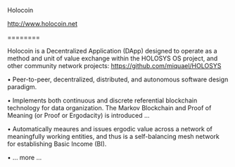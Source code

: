 Holocoin

http://www.holocoin.net

========

Holocoin is a Decentralized Application (DApp) designed to operate as a method and unit of value exchange within the HOLOSYS OS project, and other community network projects: https://github.com/miquael/HOLOSYS

• Peer-to-peer, decentralized, distributed, and autonomous software design paradigm.

• Implements both continuous and discrete referential blockchain technology for data organization. The Markov Blockchain and Proof of Meaning (or Proof or Ergodacity) is introduced ... 

• Automatically meaures and issues ergodic value across a network of meaningfully working entities, and thus is a self-balancing mesh network for establishing Basic Income (BI).

• ... more ... 






